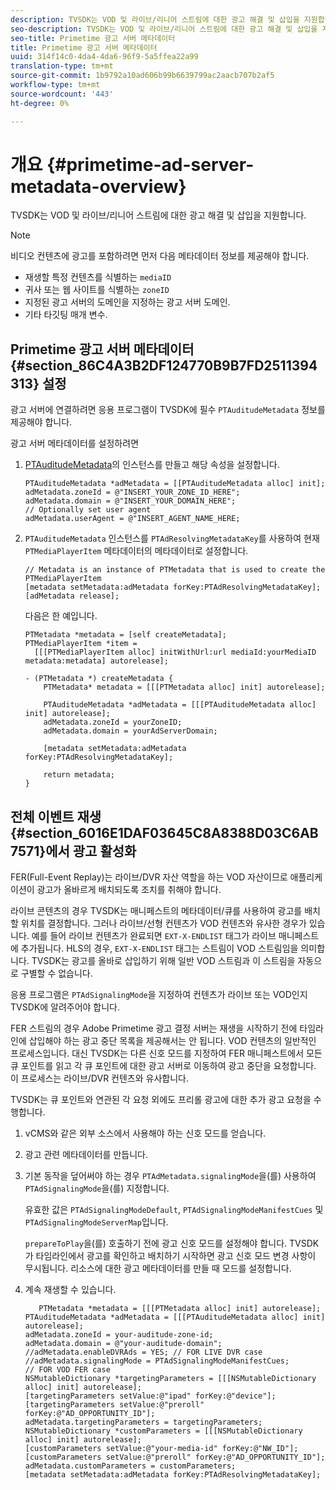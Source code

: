 ```yaml
---
description: TVSDK는 VOD 및 라이브/리니어 스트림에 대한 광고 해결 및 삽입을 지원합니다.
seo-description: TVSDK는 VOD 및 라이브/리니어 스트림에 대한 광고 해결 및 삽입을 지원합니다.
seo-title: Primetime 광고 서버 메타데이터
title: Primetime 광고 서버 메타데이터
uuid: 314f14c0-4da4-4da6-96f9-5a5ffea22a99
translation-type: tm+mt
source-git-commit: 1b9792a10ad606b99b6639799ac2aacb707b2af5
workflow-type: tm+mt
source-wordcount: '443'
ht-degree: 0%

---
```



# 개요 {#primetime-ad-server-metadata-overview}

TVSDK는 VOD 및 라이브/리니어 스트림에 대한 광고 해결 및 삽입을 지원합니다.

>[!NOTE]
>
>비디오 컨텐츠에 광고를 포함하려면 먼저 다음 메타데이터 정보를 제공해야 합니다.
>
>* 재생할 특정 컨텐츠를 식별하는 `mediaID`
>* 귀사 또는 웹 사이트를 식별하는 `zoneID`
>* 지정된 광고 서버의 도메인을 지정하는 광고 서버 도메인.
>* 기타 타깃팅 매개 변수.

>



## Primetime 광고 서버 메타데이터 {#section_86C4A3B2DF124770B9B7FD2511394313} 설정

광고 서버에 연결하려면 응용 프로그램이 TVSDK에 필수 `PTAuditudeMetadata` 정보를 제공해야 합니다.

광고 서버 메타데이터를 설정하려면

1. [PTAuditudeMetadata](https://help.adobe.com/en_US/primetime/api/psdk/appledoc/Classes/PTAuditudeMetadata.html)의 인스턴스를 만들고 해당 속성을 설정합니다.

   ```
   PTAuditudeMetadata *adMetadata = [[PTAuditudeMetadata alloc] init];  
   adMetadata.zoneId = @"INSERT_YOUR_ZONE_ID_HERE"; 
   adMetadata.domain = @"INSERT_YOUR_DOMAIN_HERE"; 
   // Optionally set user agent 
   adMetadata.userAgent = @"INSERT_AGENT_NAME_HERE; 
   ```

1. `PTAuditudeMetadata` 인스턴스를 `PTAdResolvingMetadataKey`를 사용하여 현재 `PTMediaPlayerItem` 메타데이터의 메타데이터로 설정합니다.

   ```
   // Metadata is an instance of PTMetadata that is used to create the PTMediaPlayerItem 
   [metadata setMetadata:adMetadata forKey:PTAdResolvingMetadataKey];  
   [adMetadata release];
   ```

   다음은 한 예입니다.

   ```
   PTMetadata *metadata = [self createMetadata]; 
   PTMediaPlayerItem *item =  
     [[[PTMediaPlayerItem alloc] initWithUrl:url mediaId:yourMediaID metadata:metadata] autorelease]; 
   
   - (PTMetadata *) createMetadata { 
       PTMetadata* metadata = [[[PTMetadata alloc] init] autorelease]; 
   
       PTAuditudeMetadata *adMetadata = [[[PTAuditudeMetadata alloc] init] autorelease];  
       adMetadata.zoneId = yourZoneID; 
       adMetadata.domain = yourAdServerDomain; 
   
       [metadata setMetadata:adMetadata forKey:PTAdResolvingMetadataKey]; 
   
       return metadata; 
   }
   ```

## 전체 이벤트 재생 {#section_6016E1DAF03645C8A8388D03C6AB7571}에서 광고 활성화

FER(Full-Event Replay)는 라이브/DVR 자산 역할을 하는 VOD 자산이므로 애플리케이션이 광고가 올바르게 배치되도록 조치를 취해야 합니다.

라이브 콘텐츠의 경우 TVSDK는 매니페스트의 메타데이터/큐를 사용하여 광고를 배치할 위치를 결정합니다. 그러나 라이브/선형 컨텐츠가 VOD 컨텐츠와 유사한 경우가 있습니다. 예를 들어 라이브 컨텐츠가 완료되면 `EXT-X-ENDLIST` 태그가 라이브 매니페스트에 추가됩니다. HLS의 경우, `EXT-X-ENDLIST` 태그는 스트림이 VOD 스트림임을 의미합니다. TVSDK는 광고를 올바로 삽입하기 위해 일반 VOD 스트림과 이 스트림을 자동으로 구별할 수 없습니다.

응용 프로그램은 `PTAdSignalingMode`을 지정하여 컨텐츠가 라이브 또는 VOD인지 TVSDK에 알려주어야 합니다.

FER 스트림의 경우 Adobe Primetime 광고 결정 서버는 재생을 시작하기 전에 타임라인에 삽입해야 하는 광고 중단 목록을 제공해서는 안 됩니다. VOD 컨텐츠의 일반적인 프로세스입니다. 대신 TVSDK는 다른 신호 모드를 지정하여 FER 매니페스트에서 모든 큐 포인트를 읽고 각 큐 포인트에 대한 광고 서버로 이동하여 광고 중단을 요청합니다. 이 프로세스는 라이브/DVR 컨텐츠와 유사합니다.

TVSDK는 큐 포인트와 연관된 각 요청 외에도 프리롤 광고에 대한 추가 광고 요청을 수행합니다.

1. vCMS와 같은 외부 소스에서 사용해야 하는 신호 모드를 얻습니다.
1. 광고 관련 메타데이터를 만듭니다.
1. 기본 동작을 덮어써야 하는 경우 `PTAdMetadata.signalingMode`을(를) 사용하여 `PTAdSignalingMode`을(를) 지정합니다.

   유효한 값은 `PTAdSignalingModeDefault`, `PTAdSignalingModeManifestCues` 및 `PTAdSignalingModeServerMap`입니다.

   `prepareToPlay`을(를) 호출하기 전에 광고 신호 모드를 설정해야 합니다. TVSDK가 타임라인에서 광고를 확인하고 배치하기 시작하면 광고 신호 모드 변경 사항이 무시됩니다. 리소스에 대한 광고 메타데이터를 만들 때 모드를 설정합니다.

1. 계속 재생할 수 있습니다.

   ```
      PTMetadata *metadata = [[[PTMetadata alloc] init] autorelease]; 
   PTAuditudeMetadata *adMetadata = [[[PTAuditudeMetadata alloc] init] autorelease]; 
   adMetadata.zoneId = your-auditude-zone-id; 
   adMetadata.domain = @"your-auditude-domain"; 
   //adMetadata.enableDVRAds = YES; // FOR LIVE DVR case 
   //adMetadata.signalingMode = PTAdSignalingModeManifestCues;  
   // FOR VOD FER case 
   NSMutableDictionary *targetingParameters = [[[NSMutableDictionary alloc] init] autorelease]; 
   [targetingParameters setValue:@"ipad" forKey:@"device"]; 
   [targetingParameters setValue:@"preroll" forKey:@"AD_OPPORTUNITY_ID"]; 
   adMetadata.targetingParameters = targetingParameters; 
   NSMutableDictionary *customParameters = [[[NSMutableDictionary alloc] init] autorelease]; 
   [customParameters setValue:@"your-media-id" forKey:@"NW_ID"]; 
   [customParameters setValue:@"preroll" forKey:@"AD_OPPORTUNITY_ID"]; 
   adMetadata.customParameters = customParameters; 
   [metadata setMetadata:adMetadata forKey:PTAdResolvingMetadataKey]; 
   ```

